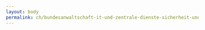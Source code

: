 ```yaml
---
layout: body
permalink: ch/bundesanwaltschaft-it-und-zentrale-dienste-sicherheit-und-infrastruktur/
---
```


